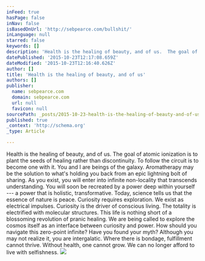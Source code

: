 ```yaml
---
inFeed: true
hasPage: false
inNav: false
isBasedOnUrl: 'http://sebpearce.com/bullshit/'
inLanguage: null
starred: false
keywords: []
description: 'Health is the healing of beauty, and of us.  The goal of atomic ionization is to plant the seeds of healing rather than discontinuity. To follow the circuit is '
datePublished: '2015-10-23T12:17:08.659Z'
dateModified: '2015-10-23T12:16:40.626Z'
author: []
title: 'Health is the healing of beauty, and of us'
authors: []
publisher:
  name: sebpearce.com
  domain: sebpearce.com
  url: null
  favicon: null
sourcePath: _posts/2015-10-23-health-is-the-healing-of-beauty-and-of-us.md
published: true
_context: 'http://schema.org'
_type: Article

---
```

Health is the healing of beauty, and of us. The goal of atomic ionization is to plant the seeds of healing rather than discontinuity. To follow the circuit is to become one with it. You and I are beings of the galaxy. Aromatherapy may be the solution to what's holding you back from an epic lightning bolt of sharing. As you exist, you will enter into infinite non-locality that transcends understanding. You will soon be recreated by a power deep within yourself --- a power that is holistic, transformative. Today, science tells us that the essence of nature is peace. Curiosity requires exploration. We exist as electrical impulses. Curiosity is the driver of conscious living. The totality is electrified with molecular structures. This life is nothing short of a blossoming revolution of pranic healing. We are being called to explore the cosmos itself as an interface between curiosity and power. How should you navigate this zero-point infinite? Have you found your myth? Although you may not realize it, you are intergalatic. Where there is bondage, fulfillment cannot thrive. Without health, one cannot grow. We can no longer afford to live with selfishness.
![](https://the-grid-user-content.s3-us-west-2.amazonaws.com/7510bbd3-e040-476d-a3f4-c0773d440d5e.jpg)